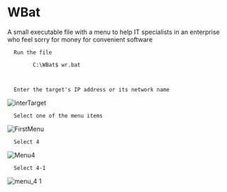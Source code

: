 # WBat
A small executable file with a menu to help IT specialists in an enterprise who feel sorry for money for convenient software

      Run the file
   
            C:\WBat$ wr.bat
        
 
 
      Enter the target's IP address or its network name
![interTarget](https://user-images.githubusercontent.com/17479884/117771577-10950580-b258-11eb-93e4-e2bd8f658729.jpg)

      Select one of the menu items
![FirstMenu](https://user-images.githubusercontent.com/17479884/117771904-6e295200-b258-11eb-911a-67b268ae356c.jpg)

      Select 4
![Menu4](https://user-images.githubusercontent.com/17479884/117773223-e04e6680-b259-11eb-97cf-07db4f0b5c68.jpg)
   
      Select 4-1
![menu_4 1](https://user-images.githubusercontent.com/17479884/117773301-f4926380-b259-11eb-9eae-cf0ad6d5ebac.jpg)

        
